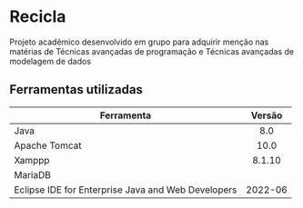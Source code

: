 # Recicla
Projeto acadêmico desenvolvido em grupo para adquirir menção nas matérias de Técnicas avançadas de programação e Técnicas avançadas de modelagem de dados 

## Ferramentas utilizadas

| Ferramenta    | Versão        |
| ------------- |:-------------:|
| Java          | 8.0           |
| Apache Tomcat | 10.0          |
| Xamppp        | 8.1.10        |
| MariaDB       |               |
| Eclipse IDE for Enterprise Java and Web Developers | 2022-06 |

